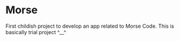 # Morse
First childish project to develop an app related to Morse Code.
This is basically trial project ^__^
